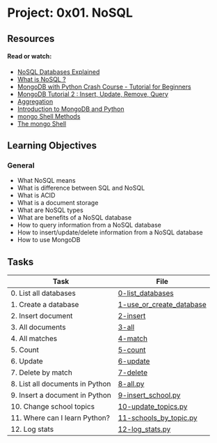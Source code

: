 # Project: 0x01. NoSQL

## Resources

#### Read or watch:

- [NoSQL Databases Explained](https://intranet.alxswe.com/rltoken/wweK7dOY4pf8haCqv9Iv6Q)
- [What is NoSQL ?](https://intranet.alxswe.com/rltoken/QqqNmgzgwopHBv305ki6bg)
- [MongoDB with Python Crash Course - Tutorial for Beginners](https://intranet.alxswe.com/rltoken/RyyP9OH1EMBWWYpTs4TqoA)
- [MongoDB Tutorial 2 : Insert, Update, Remove, Query](https://intranet.alxswe.com/rltoken/9__3tR-NimgXlmjPQwTF-Q)
- [Aggregation](https://intranet.alxswe.com/rltoken/ziEDeniRobC6owPE1_avAQ)
- [Introduction to MongoDB and Python](https://intranet.alxswe.com/rltoken/axwwF4CjO7FnK8Ecochqnw)
- [mongo Shell Methods](https://intranet.alxswe.com/rltoken/lUqnLwOHbbp9FK39ijNmDQ)
- [The mongo Shell](https://intranet.alxswe.com/rltoken/ZKAjSTq5ScfsUVhk_8DeFA)

## Learning Objectives

### General

- What NoSQL means
- What is difference between SQL and NoSQL
- What is ACID
- What is a document storage
- What are NoSQL types
- What are benefits of a NoSQL database
- How to query information from a NoSQL database
- How to insert/update/delete information from a NoSQL database
- How to use MongoDB

## Tasks

| Task                            | File                                                   |
| ------------------------------- | ------------------------------------------------------ |
| 0. List all databases           | [0-list_databases](./0-list_databases)                 |
| 1. Create a database            | [1-use_or_create_database](./1-use_or_create_database) |
| 2. Insert document              | [2-insert](./2-insert)                                 |
| 3. All documents                | [3-all](./3-all)                                       |
| 4. All matches                  | [4-match](./4-match)                                   |
| 5. Count                        | [5-count](./5-count)                                   |
| 6. Update                       | [6-update](./6-update)                                 |
| 7. Delete by match              | [7-delete](./7-delete)                                 |
| 8. List all documents in Python | [8-all.py](./8-all.py)                                 |
| 9. Insert a document in Python  | [9-insert_school.py](./9-insert_school.py)             |
| 10. Change school topics        | [10-update_topics.py](./10-update_topics.py)           |
| 11. Where can I learn Python?   | [11-schools_by_topic.py](./11-schools_by_topic.py)     |
| 12. Log stats                   | [12-log_stats.py](./12-log_stats.py)                   |
